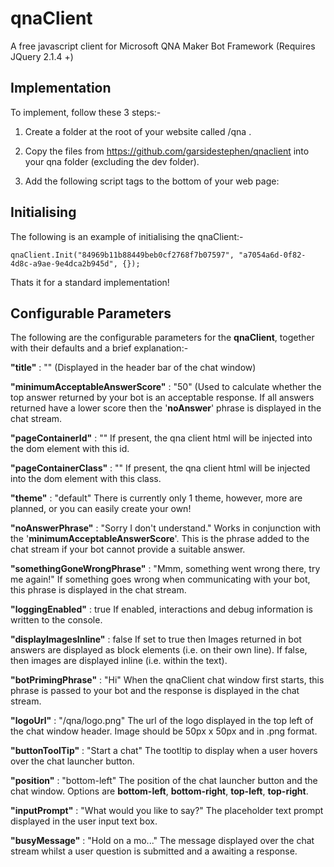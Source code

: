 
# qnaClient
A free javascript client for Microsoft QNA Maker Bot Framework (Requires JQuery 2.1.4 +)


## Implementation
To implement, follow these 3 steps:-
1. Create a folder at the root of your website called /qna .

2. Copy the files from https://github.com/garsidestephen/qnaclient into your qna folder (excluding the dev folder).

3. Add the following script tags to the bottom of your web page:

    <script src="/qna/qna.min.js"></script>
    <script>
    	qnaClient.Init("Your QNA ocpApimSubscriptionKey", "Your QNA urlKey", { });
    </script>


## Initialising
The following is an example of initialising the qnaClient:-

    qnaClient.Init("84969b11b88449beb0cf2768f7b07597", "a7054a6d-0f82-4d8c-a9ae-9e4dca2b945d", {});

Thats it for a standard implementation!


## Configurable Parameters
The following are the configurable parameters for the **qnaClient**, together with their defaults and a brief explanation:-

**"title"** :  ""
(Displayed in the header bar of the chat window)

**"minimumAcceptableAnswerScore"** : "50"
(Used to calculate whether the top answer returned by your bot is an acceptable response. If all answers returned have a lower score then the '**noAnswer**' phrase is displayed in the chat stream.

**"pageContainerId"** :  ""
If present, the qna client html will be injected into the dom element with this id.

**"pageContainerClass"** : ""
If present, the qna client html will be injected into the dom element with this class.

**"theme"** :  "default"
There is currently only 1 theme, however, more are planned, or you can easily create your own!

**"noAnswerPhrase"** : "Sorry I don't understand."
Works in conjunction with the '**minimumAcceptableAnswerScore**'. This is the phrase added to the chat stream if your bot cannot provide a suitable answer.

**"somethingGoneWrongPhrase"** : "Mmm, something went wrong there, try me again!"
If something goes wrong when communicating with your bot, this phrase is displayed in the chat stream.

**"loggingEnabled"** : true
If enabled, interactions and debug information is written to the console.

**"displayImagesInline"** : false
If set to true then Images returned in bot answers are displayed as block elements (i.e. on their own line). If false, then images are displayed inline (i.e. within the text).

**"botPrimingPhrase"** : "Hi"
When the qnaClient chat window first starts, this phrase is passed to your bot and the response is displayed in the chat stream.

**"logoUrl"** : "/qna/logo.png"
The url of the logo displayed in the top left of the chat window header. Image should be 50px x 50px and in .png format.

**"buttonToolTip"** : "Start a chat"
The tootltip to display when a user hovers over the chat launcher button.

**"position"** : "bottom-left"
The position of the chat launcher button and the chat window. Options are **bottom-left**, **bottom-right**, **top-left**, **top-right**.

**"inputPrompt"** : "What would you like to say?"
The placeholder text prompt displayed in the user input text box.

**"busyMessage"** : "Hold on a mo..."
The message displayed over the chat stream whilst a user question is submitted and a awaiting a response.
